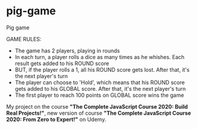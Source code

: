 # pig-game
Pig game

GAME RULES:

- The game has 2 players, playing in rounds
- In each turn, a player rolls a dice as many times as he whishes. Each result gets added to his ROUND score
- BUT, if the player rolls a 1, all his ROUND score gets lost. After that, it's the next player's turn
- The player can choose to 'Hold', which means that his ROUND score gets added to his GLOBAL score. After that, it's the next player's turn
- The first player to reach 100 points on GLOBAL score wins the game


My project on the course **"The Complete JavaScript Course 2020: Build Real Projects!"**, new version of course **"The Complete JavaScript Course 2020: From Zero to Expert!"** on Udemy.
